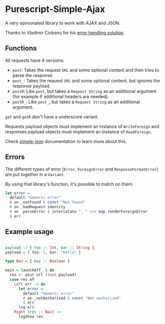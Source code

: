 # Purescript-Simple-Ajax

A very opinionated library to work with AJAX and JSON.

Thanks to Vladimir Ciobanu for his [error handling solution](https://github.com/vladciobanu/purescript-affjax-errors).

## Functions

All requests have 4 versions:
- `post`: Takes the request `URL` and some optional content and then tries to parse the response.
- `post_`: Takes the request `URL` and some optional content, but ignores the response payload.
- `postR`: Like `post`, but takes a `Request String` as an additional argument (for example if additional headers are needed).
- `postR_`: Like `post_`, but takes a `Request String` as an additional argument.

`get` and `getR` don't have a underscore variant.

Requests payload objects must implement an instance of `WriteForeign` and responses payload objects must implement an instance of `ReadForeign`.

Check [simple-json](https://github.com/justinwoo/purescript-simple-json) documentation to learn more about this.

## Errors

The different types of error (`Error`, `ForeignError` and `ResponseFormatError`) are put together in a `Variant`.

By using that library's function, it's possible to match on them:

```purs
let error = 
  default "Generic error"
  # on _notFound $ const "Not found"
  # on _badRequest identity
  # on _parseError $ intercalate ", " <<< map renderForeignError
  $ err
```

## Example usage

```purs

payload :: { foo :: Int, bar :: String }
payload = { foo: 1, bar: "hello" }

type Baz = { baz :: Boolean }

main = launchAff_ $ do
  res <- post url (Just payload)
  case res of
    Left err -> do
      let error = 
        default "Generic error" 
        # on _notAuthorized $ const "Not authorized" 
        $ err
      log err
    Right (res :: Baz) ->
      logShow res
```
